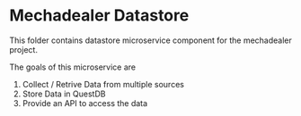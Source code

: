 # Mechadealer Datastore 
This folder contains datastore microservice component for the mechadealer project.

The goals of this microservice are
1. Collect / Retrive Data from multiple sources
2. Store Data in QuestDB
3. Provide an API to access the data 

